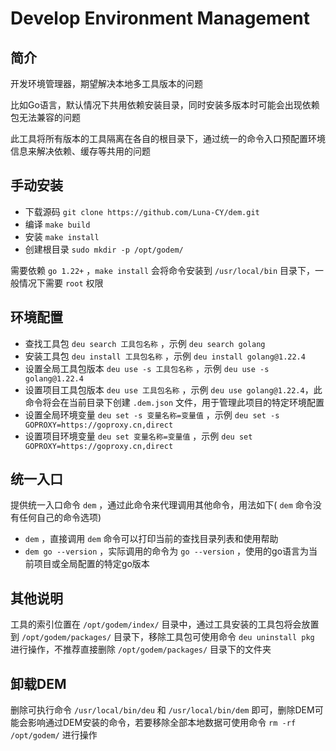 # Develop Environment Management

## 简介

开发环境管理器，期望解决本地多工具版本的问题

比如Go语言，默认情况下共用依赖安装目录，同时安装多版本时可能会出现依赖包无法兼容的问题

此工具将所有版本的工具隔离在各自的根目录下，通过统一的命令入口预配置环境信息来解决依赖、缓存等共用的问题

## 手动安装

- 下载源码 `git clone https://github.com/Luna-CY/dem.git`
- 编译 `make build`
- 安装 `make install`
- 创建根目录 `sudo mkdir -p /opt/godem/`

需要依赖 `go 1.22+` ，`make install` 会将命令安装到 `/usr/local/bin` 目录下，一般情况下需要 `root` 权限

## 环境配置

- 查找工具包 `deu search 工具包名称` ，示例 `deu search golang`
- 安装工具包 `deu install 工具包名称` ，示例 `deu install golang@1.22.4`
- 设置全局工具包版本 `deu use -s 工具包名称` ，示例 `deu use -s golang@1.22.4`
- 设置项目工具包版本 `deu use 工具包名称` ，示例 `deu use golang@1.22.4`，此命令将会在当前目录下创建 `.dem.json` 文件，用于管理此项目的特定环境配置
- 设置全局环境变量 `deu set -s 变量名称=变量值` ，示例 `deu set -s GOPROXY=https://goproxy.cn,direct`
- 设置项目环境变量 `deu set 变量名称=变量值` ，示例 `deu set GOPROXY=https://goproxy.cn,direct`

## 统一入口

提供统一入口命令 `dem` ，通过此命令来代理调用其他命令，用法如下( `dem` 命令没有任何自己的命令选项)

- `dem` ，直接调用 `dem` 命令可以打印当前的查找目录列表和使用帮助
- `dem go --version` ，实际调用的命令为 `go --version` ，使用的go语言为当前项目或全局配置的特定go版本

## 其他说明

工具的索引位置在 `/opt/godem/index/` 目录中，通过工具安装的工具包将会放置到 `/opt/godem/packages/` 目录下，移除工具包可使用命令 `deu uninstall pkg` 进行操作，不推荐直接删除 `/opt/godem/packages/` 目录下的文件夹


## 卸载DEM

删除可执行命令 `/usr/local/bin/deu` 和 `/usr/local/bin/dem` 即可，删除DEM可能会影响通过DEM安装的命令，若要移除全部本地数据可使用命令 `rm -rf /opt/godem/` 进行操作

